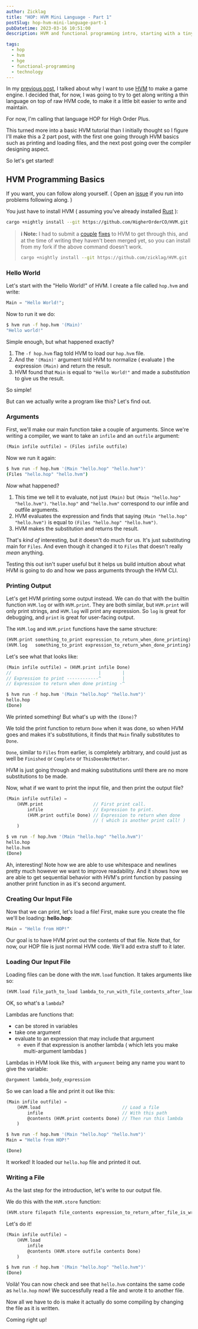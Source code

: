 ```yaml
---
author: Zicklag
title: "HOP: HVM Mini Language - Part 1"
postSlug: hop-hvm-mini-language-part-1
pubDatetime: 2023-03-16 10:51:00
description: HVM and functional programming intro, starting with a tiny language parser, part 1.

tags:
  - hop
  - hvm
  - hge
  - functional-programming
  - technology
---
```


In my [previous post](./hge-high-order-game-engine), I talked about why I want to use [HVM] to make a game engine. I decided that, for now, I was going to try to get along writing a thin language on top of raw HVM code, to make it a little bit easier to write and maintain.

For now, I'm calling that language HOP for High Order Plus.

This turned more into a basic HVM tutorial than I initially thought so I figure I'll make this a 2 part post, with the first one going through HVM basics such as printing and loading files, and the next post going over the compiler designing aspect.

<!-- more -->

So let's get started!

[hvm]: https://github.com/HigherOrderCO/HVM

## HVM Programming Basics

If you want, you can follow along yourself. ( Open an [issue](https://github.com/zicklag/blog/issues/new) if you run into problems following along. )

You just have to install HVM ( assuming you've already installed [Rust] ):

```bash
cargo +nightly install --git https://github.com/HigherOrderCO/HVM.git
```

> **ℹ️ Note:** I had to submit a [couple](https://github.com/HigherOrderCO/HVM/pull/217) [fixes](https://github.com/HigherOrderCO/HVM/pull/220) to HVM to get through this, and at the time of writing they haven't been merged yet, so you can install from my fork if the above command doesn't work.
>
> ```bash
> cargo +nightly install --git https://github.com/zicklag/HVM.git
> ```

[rust]: https://rust-lang.org

### Hello World

Let's start with the "Hello World!" of HVM. I create a file called `hop.hvm` and write:

```dart
Main = "Hello World!";
```

Now to run it we do:

```bash
$ hvm run -f hop.hvm '(Main)'
"Hello world!"
```

Simple enough, but what happened exactly?

1. The `-f hop.hvm` flag told HVM to load our `hop.hvm` file.
2. And the `'(Main)'` argument told HVM to normalize ( evaluate ) the expression `(Main)` and return the result.
3. HVM found that `Main` is equal to `"Hello World!"` and made a _substitution_ to give us the result.

So simple!

But can we actually write a program like this? Let's find out.

### Arguments

First, we'll make our main function take a couple of arguments. Since we're writing a compiler, we want to take an `infile` and an `outfile` argument:

```dart
(Main infile outfile) = (Files infile outfile)
```

Now we run it again:

```bash
$ hvm run -f hop.hvm '(Main "hello.hop" "hello.hvm")'
(Files "hello.hop" "hello.hvm")
```

_Now_ what happened?

1. This time we tell it to evaluate, not just `(Main)` but `(Main "hello.hop" "hello.hvm")`. `"hello.hop"` and `"hello.hvm"` correspond to our infile and outfile arguments.
2. HVM evaluates the expression and finds that saying `(Main "hello.hop" "hello.hvm")` is equal to `(Files "hello.hop" "hello.hvm")`.
3. HVM makes the substitution and returns the result.

That's _kind of_ interesting, but it doesn't do much for us. It's just substituting main for `Files`. And even though it changed it to `Files` that doesn't really _mean_ anything.

Testing this out isn't super useful but it helps us build intuition about what HVM is going to do and how we pass arguments through the HVM CLI.

### Printing Output

Let's get HVM printing some output instead. We can do that with the builtin function `HVM.log` or with `HVM.print`. They are both similar, but `HVM.print` will only print strings, and `HVM.log` will print any expression. So `log` is great for debugging, and `print` is great for user-facing output.

The `HVM.log` and `HVM.print` functions have the same structure:

```dart
(HVM.print something_to_print expression_to_return_when_done_printing)
(HVM.log   something_to_print expression_to_return_when_done_printing)
```

Let's see what that looks like:

```dart
(Main infile outfile) = (HVM.print infile Done)
//                                 |        |
// Expression to print ------------^        |
// Expression to return when done printing -^
```

```bash
$ hvm run -f hop.hvm '(Main "hello.hop" "hello.hvm")'
hello.hop
(Done)
```

We printed something! But what's up with the `(Done)`?

We told the print function to return `Done` when it was done, so when HVM goes and makes it's substitutions, it finds that `Main` finally substitutes to `Done`.

`Done`, similar to `Files` from earlier, is completely arbitrary, and could just as well be `Finished` or `Complete` or `ThisDoesNotMatter`.

HVM is just going through and making substitutions until there are no more substitutions to be made.

Now, what if we want to print the input file, and then print the output file?

```dart
(Main infile outfile) =
    (HVM.print                   // First print call.
        infile                   // Expression to print.
        (HVM.print outfile Done) // Expression to return when done
                                 // ( which is another print call! )
    )
```

```bash
$ vm run -f hop.hvm '(Main "hello.hop" "hello.hvm")'
hello.hop
hello.hvm
(Done)
```

Ah, interesting! Note how we are able to use whitespace and newlines pretty much however we want to improve readability. And it shows how we are able to get sequential behavior with HVM's print function by passing another print function in as it's second argument.

### Creating Our Input File

Now that we can print, let's load a file! First, make sure you create the file we'll be loading: **hello.hop**:

```dart
Main = "Hello from HOP!"
```

Our goal is to have HVM print out the contents of that file. Note that, for now, our HOP file is just normal HVM code. We'll add extra stuff to it later.

### Loading Our Input File

Loading files can be done with the `HVM.load` function. It takes arguments like so:

```dart
(HVM.load file_path_to_load lambda_to_run_with_file_contents_after_loading)
```

OK, so what's a `lambda`?

Lambdas are functions that:

- can be stored in variables
- take one argument
- evaluate to an expression that may include that argument
  - even if that expression is another lambda ( which lets you make multi-argument lambdas )

Lambdas in HVM look like this, with `argument` being any name you want to give the variable:

```dart
@argument lambda_body_expression
```

So we can load a file and print it out like this:

```dart
(Main infile outfile) =
    (HVM.load                               // Load a file
        infile                              // With this path
        @contents (HVM.print contents Done) // Then run this lambda
    )
```

```bash
$ hvm run -f hop.hvm '(Main "hello.hop" "hello.hvm")'
Main = "Hello from HOP!"

(Done)
```

It worked! It loaded our `hello.hop` file and printed it out.

### Writing a File

As the last step for the introduction, let's write to our output file.

We do this with the `HVM.store` function:

```dart
(HVM.store filepath file_contents expression_to_return_after_file_is_written)
```

Let's do it!

```dart
(Main infile outfile) =
    (HVM.load
        infile
        @contents (HVM.store outfile contents Done)
    )
```

```bash
$ hvm run -f hop.hvm '(Main "hello.hop" "hello.hvm")'
(Done)
```

Voilà! You can now check and see that `hello.hvm` contains the same code as `hello.hop` now! We successfully read a file and wrote it to another file.

Now all we have to do is make it actually do some compiling by changing the file as it is written.

Coming right up!
